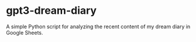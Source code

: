 # gpt3-dream-diary
A simple Python script for analyzing the recent content of my dream diary in Google Sheets.
